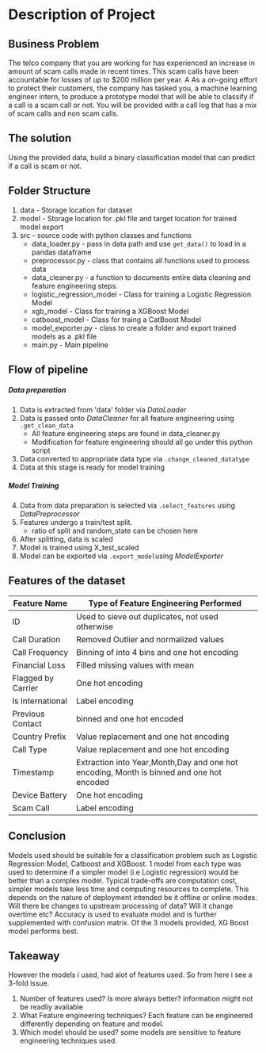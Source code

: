 # Description of Project

## Business Problem 
The telco company that you are working for has experienced an increase in amount of scam calls made in recent times. This scam calls have been accountable for losses of up to $200 million per year. A
As a on-going effort to protect their customers, the company has tasked you, a machine learning engineer intern, to produce a prototype model that will be able to classify if a call is a scam call or not. You will be provided with a call log that has a mix of scam calls and non scam calls. 

## The solution
Using the provided data, build a binary  classification model that can predict if a call is scam or not.

## Folder Structure
1. data - Storage location for dataset
2. model - Storage location for .pkl file and target location for trained model export
3. src - source code with python classes and functions
    * data_loader.py - pass in data path and use `get_data()` to load in a pandas dataframe 
    * preprocessor.py - class that contains all functions used to process data
    * data_cleaner.py - a function to documents entire data cleaning and feature engineering steps. 
    * logistic_regression_model - Class for training a Logistic Regression Model
    * xgb_model - Class for training a XGBoost Model
    * catboost_model - Class for traing a CatBoost Model
    * model_exporter.py - class to create a folder and export trained models as a .pkl file
    * main.py - Main pipeline

## Flow of pipeline 
##### Data preparation
1. Data is extracted from 'data' folder via _DataLoader_
2. Data is passed onto _DataCleaner_ for all feature engineering using `.get_clean_data`
   * All feature engineering steps are found in data_cleaner.py
   * Modification for feature engineering should all go under this python script
3. Data converted to appropriate data type via `.change_cleaned_datatype`
4. Data at this stage is ready for model training

##### Model Training
4. Data from data preparation is selected via `.select_features` using _DataPreprocessor_
5. Features undergo a train/test split.
   * ratio of split and random_state can be chosen here
6. After splitting, data is scaled
7. Model is trained using X_test_scaled
8. Model can be exported via `.export_model`using _ModelExporter_

## Features of the dataset
|Feature Name  |Type of Feature Engineering Performed|
|--------------|-------------------------------------|
|ID            |Used to sieve out duplicates, not used otherwise|
|Call Duration | Removed Outlier and normalized values|
|Call Frequency| Binning of into 4 bins and one hot encoding|
|Financial Loss| Filled missing values with mean|
|Flagged by Carrier| One hot encoding|
|Is International| Label encoding|
|Previous Contact| binned and one hot encoded|
|Country Prefix| Value replacement and one hot encoding|
|Call Type| Value replacement and one hot encoding|
|Timestamp| Extraction into Year,Month,Day and one hot encoding, Month is binned and one hot encoded |
|Device Battery| One hot encoding|
|Scam Call|Label encoding|

## Conclusion

Models used should be suitable for a classification problem such as Logistic Regression Model, Catboost and XGBoost.
1 model from each type was used to determine if a simpler model (i.e Logistic regression) would be better than a complex model.
Typical trade-offs are computation cost, simpler models take less time and computing resources to complete.
This depends on the nature of deployment intended be it offline or online modes. Will there be changes to upstream processing of data?
Will it change overtime etc?
Accuracy is used to evaluate model and is further supplemented with confusion matrix.
Of the 3 models provided, XG Boost model performs best. 

## Takeaway
However the models i used, had alot of features used. So from here i see a 3-fold issue. 
1. Number of features used? Is more always better? information might not be readliy avaliable 
2. What Feature engineering techniques? Each feature can be engineered differently depending on feature and model.
3. Which model should be used? some models are sensitive to feature engineering techniques used.




